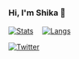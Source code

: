 ### Hi, I'm Shika 👋

[![Stats](https://github-readme-stats.vercel.app/api?username=odakyu2004&count_private=true&show_icons=true)](https://github.com/odakyu2004)　
[![Langs](https://github-readme-stats.vercel.app/api/top-langs/?username=odakyu2004&layout=compact)](https://github.com/odakyu2004)

[![Twitter](https://img.shields.io/badge/-Twitter-%231DA1F2.svg?&style=flat-square&logo=twitter&logoColor=white)](https://twitter.com/shika_san10)
